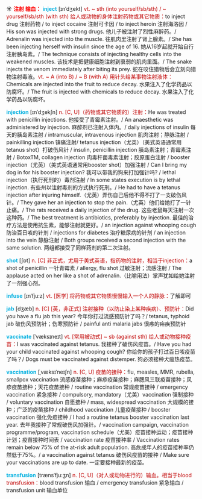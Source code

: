 ☀ <font color="red">**注射 输血：**</font>
<font color="sky blue">**inject**</font> [ɪnˈdʒekt]
<font color="#c00000">vt. ~ sth (into yourself/sb/sth) / ~ yourself/sb/sth (with sth) 给人或动物的身体注射药物或其它物质：</font>to inject drug 注射药物 / to inject cocaine 注射可卡因 / to inject heroin 注射海洛因 / His son was injected with strong drugs. 他儿子被注射了烈性麻醉药。/ Adrenalin was injected into the muscle. 往肌肉里注射了肾上腺素。/ She has been injecting herself with insulin since the age of 16. 她从16岁起就开始自行注射胰岛素。/ The technique consists of injecting healthy cells into the weakened muscles. 该技术是把健康细胞注射到衰弱的肌肉里面。/ The snake injects the venom immediately after biting its prey. 蛇在咬住猎物后会立刻向猎物注射毒液。<font color="#c00000">vt. ~ A (into B) / ~ B (with A) 用针头给某事物注射液体：</font>Chemicals are injected into the fruit to reduce decay. 水果注入了化学药品以防腐坏。/ The fruit is injected with chemicals to reduce decay. 水果注入了化学药品以防腐坏。
           
<font color="sky blue">**injection**</font> [ɪnˈdʒekʃn]
<font color="#c00000">n. [C, U]（药物或其它物质的）注射：</font>He was treated with penicillin injections. 他接受了青霉素注射。/ An anaesthetic was administered by injection. 麻醉剂已注射入体内。/ daily injections of insulin 每天的胰岛素注射 / intramuscular, intravenous injection 肌肉注射；静脉注射 / painkilling injection 镇痛注射/ tetanus injection（尤英）（美式英语通常用tetanus shot）打破伤风针 / insulin, penicillin injection 胰岛素注射；青霉素注射 / BotoxTM, collagen injection 肉毒杆菌毒素注射；胶原蛋白注射 / booster injection（尤英）（美式英语通常用booster shot）加强注射 / Can I bring my dog in for his booster injection? 我可以带我的狗来打加强针吗? / lethal injection（执行死刑的）毒剂注射 / In some states execution is by lethal injection. 有些州以注射毒剂的方式执行死刑。/ He had to have a tetanus injection after injuring himself.（尤英）弄伤自己后他不得不打了一支破伤风针。/ They gave her an injection to stop the pain.（尤英）他们给她打了一针止痛。/ The rats received a daily injection of the drug. 这些老鼠每天注射一次这种药。/ The best treatment is antibiotics, preferably by injection. 最佳的治疗方法是使用抗生素，能够注射就更好。/ an injection against whooping cough 防治百日咳的针剂 / injections for diabetes 治疗糖尿病的针剂 / an injection into the vein 静脉注射 / Both groups received a second injection with the same solution. 两组都接受了同样药剂的第二次注射。

<font color="sky blue">**shot**</font> [ʃɒt] 
<font color="#c00000">n. [C] 非正式，尤用于美式英语，指药物的注射，相当于injection：</font>a shot of penicillin 一针青霉素 / allergy, flu shot 过敏注射；流感注射 / The applause acted on her like a shot of adrenalin.（比喻用法）掌声犹如给她注射了一剂强心剂。
           
<font color="sky blue">**infuse**</font> [ɪnˈfju:z]
<font color="#c00000">vt. [医学] 将药物或其它物质慢慢输入一个人的静脉：</font>了解即可           

<font color="sky blue">**jab**</font> [dʒæb]
<font color="#c00000">n. [C] [英，非正式] 注射接种（以防止染上某种疾病）、预防针：</font>Did you have a flu jab this year? 今年你打过流感预防针了吗？/ tetanus, typhoid jab 破伤风预防针；伤寒预防针 / painful anti malaria jabs 很疼的疟疾预防针           

<font color="sky blue">**vaccinate**</font> [ˈvæksɪneɪt]
<font color="#c00000">vt. [常用被动式] ~ sb (against sth) 给人或动物接种疫苗：</font>I was vaccinated against tetanus. 我接种了破伤风疫苗。/ Have you had your child vaccinated against whooping cough? 你给你的孩子打过百日咳疫苗了吗？/ Dogs must be vaccinated against distemper. 狗必须接种犬瘟热疫苗。
           
<font color="sky blue">**vaccination**</font> [ˌvæksɪˈneɪʃn]
<font color="#c00000">n. [C, U] 疫苗的接种：</font>flu, measles, MMR, rubella, smallpox vaccination 流感疫苗接种；麻疹疫苗接种；麻腮风三联疫苗接种；风疹疫苗接种；天花疫苗接种 / routine vaccination 常规疫苗接种 / emergency vaccination 紧急接种 / compulsory, mandatory（尤美）vaccination 强制接种 / voluntary vaccination 自愿接种 / mass, widespread vaccination 大规模的接种；广泛的疫苗接种 / childhood vaccination 儿童疫苗接种 / booster vaccination 强化免疫接种 / I had a routine tetanus booster vaccination last year. 去年我接种了常规破伤风加强针。/ vaccination campaign, vaccination programme/program, vaccination schedule（尤美）疫苗接种运动；疫苗接种计划；疫苗接种时间表 / vaccination rate 疫苗接种率 / Vaccination rates remain below 75% of the at-risk adult population. 高危成年人的疫苗接种率仍然低于75%。/ a vaccination against tetanus 破伤风疫苗的接种 / Make sure your vaccinations are up to date. 一定要接种最新的疫苗。
           
<font color="sky blue">**transfusion**</font> [trænsˈfju:ʒn]
<font color="#c00000">n. [C, U]（对人或动物进行的）输血。相当于blood transfusion：</font>blood transfusion 输血 / emergency transfusion 紧急输血 / transfusion unit 输血单位


